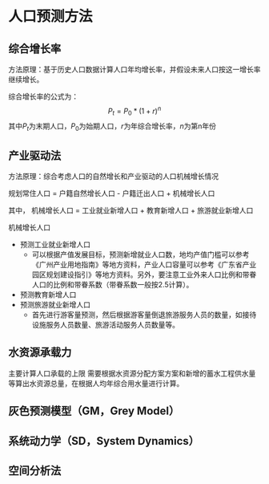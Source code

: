 # 人口预测方法


## 综合增长率
方法原理：基于历史人口数据计算人口年均增长率，并假设未来人口按这一增长率继续增长。

综合增长率的公式为：
$$
P_t=P_0*(1+r)^n
$$
其中$P_t$为末期人口，$P_0$为始期人口，$r$为年综合增长率，$n$为第n年份

## 产业驱动法
方法原理：综合考虑人口的自然增长和产业驱动的人口机械增长情况

规划常住人口 = 户籍自然增长人口 - 户籍迁出人口 + 机械增长人口

其中，
机械增长人口 = 工业就业新增人口 + 教育新增人口 + 旅游就业新增人口

机械增长人口
* 预测工业就业新增人口
    * 可以根据产值发展目标，预测新增就业人口数，地均产值门槛可以参考《广州产业用地指南》等地方资料，产业人口容量可以参考《广东省产业园区规划建设指引》等地方资料。另外，要注意工业外来人口比例和带眷人口的比例和带眷系数（带眷系数一般按2.5计算）。
* 预测教育新增人口
* 预测旅游就业新增人口
    * 首先进行游客量预测，然后根据游客量倒退旅游服务人员的数量，如接待设施服务人员数量、旅游活动服务人员数量等。

## 水资源承载力
主要计算人口承载的上限
需要根据水资源分配方案方案和新增的蓄水工程供水量等算出水资源总量，在根据人均年综合用水量进行计算。


## 灰色预测模型（GM，Grey Model）


## 系统动力学（SD，System Dynamics）


## 空间分析法
